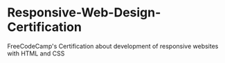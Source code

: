 # Responsive-Web-Design-Certification
FreeCodeCamp's Certification about development of responsive websites with HTML and CSS
